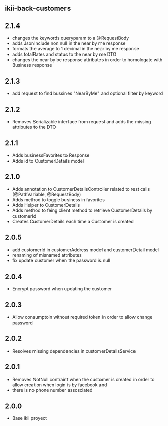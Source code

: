## ikii-back-customers

## 2.1.4
* changes the keywords queryparam to a @RequestBody
* adds JsonInclude non null in the near by me response
* formats the average to 1 decimal in the near by me response
* adds totalRates and status to the near by me DTO
* changes the near by be response attributes in order to homologate with Business response

## 2.1.3
* add request to find bussines "NearByMe" and optional filter by keyword 

## 2.1.2
* Removes Serializable interface from request and adds the missing attributes to the DTO

## 2.1.1
* Adds businessFavorites to Response
* Adds id to CustomerDetails model

## 2.1.0
* Adds annotation to CustomerDetailsController related to rest calls (@PathVariable, @RequestBody)
* Adds method to toggle business in favorites
* Adds Helper to CustomerDetails
* Adds method to feing client method to retrieve CustomerDetails by customerId
* Creates CustomerDetails each time a Customer is created

## 2.0.5
* add customerId in customerAddress model and customerDetail model
* renaming of misnamed attributes
* fix update customer when the password is null

## 2.0.4
* Encrypt password when updating the customer

## 2.0.3
* Allow consumptoin without required token in order to allow change password 

## 2.0.2
* Resolves missing dependencies in customerDetailsService

## 2.0.1
* Removes NotNull contraint when the customer is created in order to allow creation when login is by facebook and
* there is no phone number assosciated

## 2.0.0
* Base ikii proyect




